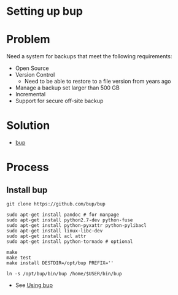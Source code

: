 Setting up bup
==============

# Problem
Need a system for backups that meet the following requirements:
- Open Source
- Version Control
    - Need to be able to restore to a file version from years ago
- Manage a backup set larger than 500 GB
- Incremental
- Support for secure off-site backup

# Solution
- [bup](https://github.com/bup/bup)

# Process
## Install bup
```
git clone https://github.com/bup/bup

sudo apt-get install pandoc # for manpage
sudo apt-get install python2.7-dev python-fuse
sudo apt-get install python-pyxattr python-pylibacl
sudo apt-get install linux-libc-dev
sudo apt-get install acl attr
sudo apt-get install python-tornado # optional

make
make test
make install DESTDIR=/opt/bup PREFIX=''

ln -s /opt/bup/bin/bup /home/$USER/bin/bup
```

- See [Using bup](https://github.com/bup/bup#using-bup)
